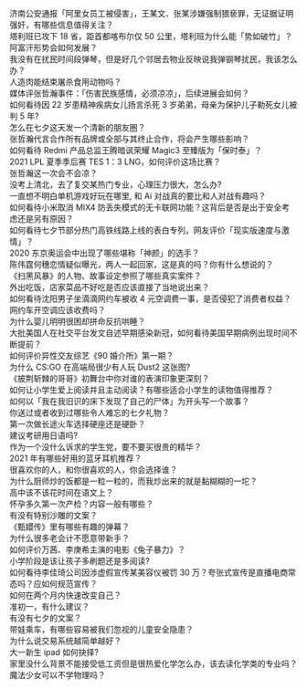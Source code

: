 济南公安通报「阿里女员工被侵害」，王某文、张某涉嫌强制猥亵罪，无证据证明强奸，有哪些信息值得关注？  
塔利班已攻下 18 省，距首都喀布尔仅 50 公里，塔利班为什么能「势如破竹」？阿富汗形势会如何发展？  
我没有在扰民时间段弹琴，但是好几个邻居去物业反映说我弹钢琴扰民，我该怎么办？  
人造肉能结束屠杀食用动物吗？  
媒体评张哲瀚事件：「伤害民族感情，必须凉凉」，后续进展会如何？  
如何看待因 22 岁患精神疾病女儿扬言杀死 3 岁弟弟，母亲为保护儿子勒死女儿被判 5 年?  
怎么在七夕这天发一个清新的朋友圈？  
张哲瀚代言合作所有品牌或全部与其终止合作，将会产生哪些影响？  
如何看待 Redmi 产品总监王腾暗讽荣耀 Magic3 至臻版为「保时泰」？  
2021 LPL 夏季季后赛 TES 1：3 LNG，如何评价这场比赛？  
张哲瀚这一次会不会凉？  
没考上清北，去了复交某热门专业，心理压力很大，怎么办?  
一直想不明白单机游戏好玩在哪里, 和 Ai 对战真的要比和人对战有趣吗？  
如何看待小米取消 MIX4 防丢失模式的无卡联网功能？这背后是否是出于安全考虑还是另有原因？  
如何看待七夕节部分热门高铁线路上线的表白专列，网友评价「现实版速度与激情」？  
2020 东京奥运会中出现了哪些堪称「神颜」的选手？  
陈伟霆何穗恋情疑似曝光，两人一起回家，这是真的吗？你有什么想说的？  
《扫黑风暴》的人物、故事设定参照了哪些真实案件？  
外出吃饭，店家菜品不好吃是否应该直接了当地说出来？  
如何看待沈阳男子坐滴滴网约车被收 4 元空调费一事，是否侵犯了消费者权益？网约车开空调应该收费吗？  
为什么婴儿明明很困却拼命反抗哄睡？  
大批美国人在社交平台发文自述早期感染新冠，如何看待美国早期病例出现时间不断提前？  
如何评价异性交友综艺《90 婚介所》第一期？  
为什么 CS:GO 在高端局很少有人玩 Dust2 这张图?  
《披荆斩棘的哥哥》初舞台中你对谁的表演印象更深刻？  
如何让小学生爱上阅读并且主动阅读？有哪些适合小学生的读物值得推荐？  
如何以「我在我旧识的床下发现了自己的尸体」为开头写一个故事？  
你送过或者收到过哪些令人难忘的七夕礼物？  
第一次做长途火车选择硬座还是硬卧？  
建议考研用日语吗?  
作为一个没什么诉求的学生党，要不要买很贵的精华？  
2021 年有哪些好用的蓝牙耳机推荐？  
很喜欢你的人，和你很喜欢的人，你会选择谁？  
为什么厨师炒的饭都是一粒一粒的，而我炒出来的就是黏糊糊的一坨？  
高中该不该花时间在语文上？  
怀孕多久第一次产检？内容一般有哪些？  
有没有特别沙雕的文案？  
《甄嬛传》里有哪些有趣的弹幕？  
为什么很多老会计不愿意带新手？  
如何评价万茜、李庚希主演的电影《兔子暴力》？  
小学阶段是该让孩子多刷题还是多阅读?  
如何看待李佳琦公司因涉虚假宣传某美容仪被罚 30 万？夸张式宣传是直播电商常态吗？应如何规范宣传？  
如何在两个月内快速改变自己？  
准初一，有什么建议？  
有没有七夕的文案？  
带娃乘车，有哪些容易被我们忽视的儿童安全隐患？  
为什么说交易系统越简单越好？  
大一新生 ipad 如何抉择?  
家里没什么背景不能接受低工资但是很热爱化学怎么办，该去读化学类的专业吗？  
魔法少女可以不学物理吗？  
